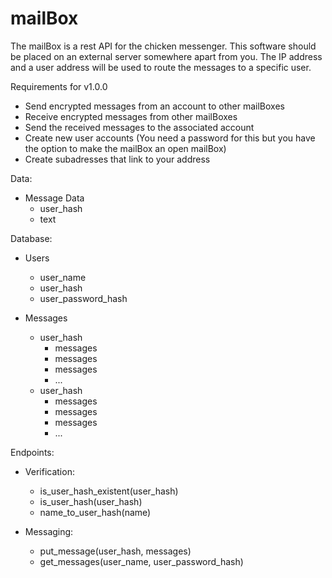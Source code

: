 # mailBox
The mailBox is a rest API for the chicken messenger. This software should be placed on an external server somewhere apart from you. The IP address and a user address will be used to route the messages to a specific user. 

Requirements for v1.0.0
* Send encrypted messages from an account to other mailBoxes
* Receive encrypted messages from other mailBoxes 
* Send the received messages to the associated account
* Create new user accounts (You need a password for this but you have the option to make the mailBox an open mailBox)
* Create subadresses that link to your address

Data:
* Message Data
    * user_hash
    * text

Database:
* Users
    * user_name 
    * user_hash
    * user_password_hash

* Messages
    * user_hash
        * messages
        * messages
        * messages
        * ...
    * user_hash
        * messages
        * messages
        * messages
        * ...

Endpoints:
* Verification:
    * is_user_hash_existent(user_hash)
    * is_user_hash(user_hash)
    * name_to_user_hash(name)

* Messaging:
    * put_message(user_hash, messages)
    * get_messages(user_name, user_password_hash)